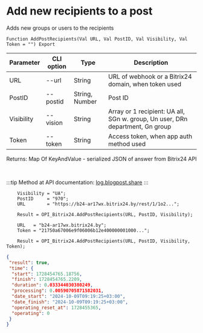 ﻿---
sidebar_position: 7
---

# Add new recipients to a post
 Adds new groups or users to the recipients



`Function AddPostRecipients(Val URL, Val PostID, Val Visibility, Val Token = "") Export`

  | Parameter | CLI option | Type | Description |
  |-|-|-|-|
  | URL | --url | String | URL of webhook or a Bitrix24 domain, when token used |
  | PostID | --postid | String, Number | Post ID |
  | Visibility | --vision | String | Array or 1 recipient: UA all, SGn w. group, Un user, DRn department, Gn group |
  | Token | --token | String | Access token, when app auth method used |

  
  Returns:  Map Of KeyAndValue - serialized JSON of answer from Bitrix24 API

<br/>

:::tip
Method at API documentation: [log.blogpost.share](https://dev.1c-bitrix.ru/rest_help/log/log_blogpost_share.php)
:::
<br/>


```bsl title="Code example"
    Visibility = "UA";
    PostID     = "970";
    URL        = "https://b24-ar17wx.bitrix24.by/rest/1/1o2...";

    Result = OPI_Bitrix24.AddPostRecipients(URL, PostID, Visibility);

    URL   = "b24-ar17wx.bitrix24.by";
    Token = "21750a67006e9f06006b12e400000001000...";

    Result = OPI_Bitrix24.AddPostRecipients(URL, PostID, Visibility, Token);
```
 



```json title="Result"
{
 "result": true,
 "time": {
  "start": 1728454765.18756,
  "finish": 1728454765.2209,
  "duration": 0.033344030380249,
  "processing": 0.00590705871582031,
  "date_start": "2024-10-09T09:19:25+03:00",
  "date_finish": "2024-10-09T09:19:25+03:00",
  "operating_reset_at": 1728455365,
  "operating": 0
 }
}
```
